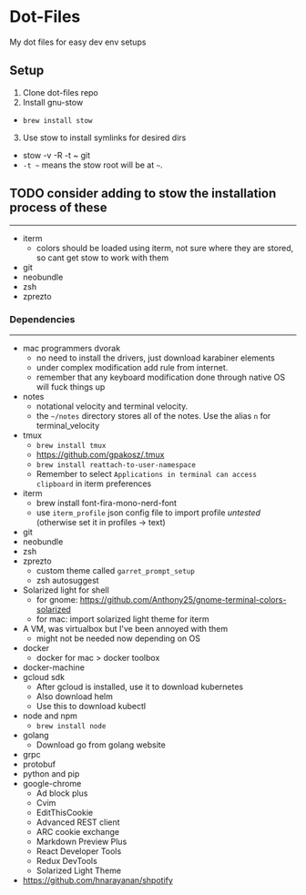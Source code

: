 # Dot-Files
My dot files for easy dev env setups

## Setup
1) Clone dot-files repo
2) Install gnu-stow
  * `brew install stow` 
3) Use stow to install symlinks for desired dirs
  * stow -v -R -t ~ git
  * `-t ~` means the stow root will be at `~`.



## TODO consider adding to stow the installation process of these
---
* iterm
  * colors should be loaded using iterm, not sure where they are stored, so cant get stow to work with them
* git
* neobundle
* zsh
* zprezto

### Dependencies
---
* mac programmers dvorak
  - no need to install the drivers, just download karabiner elements
  - under complex modification add rule from internet.
  - remember that any keyboard modification done through native OS will fuck things up
* notes
  - notational velocity and terminal velocity.
  - the `~/notes` directory stores all of the notes. Use the alias `n` for terminal_velocity
* tmux
  + `brew install tmux`
  + https://github.com/gpakosz/.tmux
  + `brew install reattach-to-user-namespace`
  + Remember to select `Applications in terminal can access clipboard` in iterm preferences
* iterm
  + brew install font-fira-mono-nerd-font
  + use `iterm_profile` json config file to import profile *untested* (otherwise set it in profiles -> text)
* git
* neobundle
* zsh
* zprezto
  - custom theme called `garret_prompt_setup`
  - zsh autosuggest
* Solarized light for shell
  - for gnome: https://github.com/Anthony25/gnome-terminal-colors-solarized
  - for mac: import solarized light theme for iterm
* A VM, was virtualbox but I've been annoyed with them
  - might not be needed now depending on OS
* docker
  - docker for mac > docker toolbox
* docker-machine
* gcloud sdk
  - After gcloud is installed, use it to download kubernetes
  - Also download helm
  - Use this to download kubectl
* node and npm
  - ```brew install node```
* golang
  - Download go from golang website
* grpc
* protobuf
* python and pip
* google-chrome
  - Ad block plus
  - Cvim
  - EditThisCookie
  - Advanced REST client
  - ARC cookie exchange
  - Markdown Preview Plus
  - React Developer Tools
  - Redux DevTools
  - Solarized Light Theme
* https://github.com/hnarayanan/shpotify
